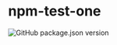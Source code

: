 # npm-test-one
![GitHub package.json version](https://img.shields.io/github/package-json/v/mz106/npm-test-one?style=flat-square)
